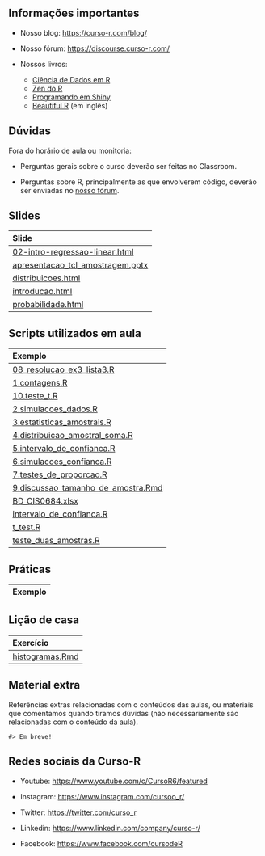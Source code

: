 
<!-- README.md is generated from README.Rmd. Please edit that file -->

## Informações importantes

- Nosso blog: <https://curso-r.com/blog/>

- Nosso fórum: <https://discourse.curso-r.com/>

- Nossos livros:

  - [Ciência de Dados em R](https://livro.curso-r.com/)
  - [Zen do R](https://curso-r.github.io/zen-do-r/)
  - [Programando em Shiny](https://programando-em-shiny.curso-r.com/)
  - [Beautiful R](https://curso-r.github.io/beautiful-r/) (em inglês)

## Dúvidas

Fora do horário de aula ou monitoria:

- Perguntas gerais sobre o curso deverão ser feitas no Classroom.

- Perguntas sobre R, principalmente as que envolverem código, deverão
  ser enviadas no [nosso fórum](https://discourse.curso-r.com/).

## Slides

| Slide                                                                                                                          |
|:-------------------------------------------------------------------------------------------------------------------------------|
| [02-intro-regressao-linear.html](https://curso-r.github.io/202408-intro-estatistica/slides/02-intro-regressao-linear.html)     |
| [apresentacao_tcl_amostragem.pptx](https://curso-r.github.io/202408-intro-estatistica/slides/apresentacao_tcl_amostragem.pptx) |
| [distribuicoes.html](https://curso-r.github.io/202408-intro-estatistica/slides/distribuicoes.html)                             |
| [introducao.html](https://curso-r.github.io/202408-intro-estatistica/slides/introducao.html)                                   |
| [probabilidade.html](https://curso-r.github.io/202408-intro-estatistica/slides/probabilidade.html)                             |

## Scripts utilizados em aula

| Exemplo                                                                                                                                      |
|:---------------------------------------------------------------------------------------------------------------------------------------------|
| [08_resolucao_ex3_lista3.R](https://curso-r.github.io/202408-intro-estatistica/exemplos_de_aula/08_resolucao_ex3_lista3.R)                   |
| [1.contagens.R](https://curso-r.github.io/202408-intro-estatistica/exemplos_de_aula/1.contagens.R)                                           |
| [10.teste_t.R](https://curso-r.github.io/202408-intro-estatistica/exemplos_de_aula/10.teste_t.R)                                             |
| [2.simulacoes_dados.R](https://curso-r.github.io/202408-intro-estatistica/exemplos_de_aula/2.simulacoes_dados.R)                             |
| [3.estatisticas_amostrais.R](https://curso-r.github.io/202408-intro-estatistica/exemplos_de_aula/3.estatisticas_amostrais.R)                 |
| [4.distribuicao_amostral_soma.R](https://curso-r.github.io/202408-intro-estatistica/exemplos_de_aula/4.distribuicao_amostral_soma.R)         |
| [5.intervalo_de_confianca.R](https://curso-r.github.io/202408-intro-estatistica/exemplos_de_aula/5.intervalo_de_confianca.R)                 |
| [6.simulacoes_confianca.R](https://curso-r.github.io/202408-intro-estatistica/exemplos_de_aula/6.simulacoes_confianca.R)                     |
| [7.testes_de_proporcao.R](https://curso-r.github.io/202408-intro-estatistica/exemplos_de_aula/7.testes_de_proporcao.R)                       |
| [9.discussao_tamanho_de_amostra.Rmd](https://curso-r.github.io/202408-intro-estatistica/exemplos_de_aula/9.discussao_tamanho_de_amostra.Rmd) |
| [BD_CIS0684.xlsx](https://curso-r.github.io/202408-intro-estatistica/exemplos_de_aula/BD_CIS0684.xlsx)                                       |
| [intervalo_de_confianca.R](https://curso-r.github.io/202408-intro-estatistica/exemplos_de_aula/intervalo_de_confianca.R)                     |
| [t_test.R](https://curso-r.github.io/202408-intro-estatistica/exemplos_de_aula/t_test.R)                                                     |
| [teste_duas_amostras.R](https://curso-r.github.io/202408-intro-estatistica/exemplos_de_aula/teste_duas_amostras.R)                           |

## Práticas

| Exemplo |
|:--------|

## Lição de casa

| Exercício                                                                                        |
|:-------------------------------------------------------------------------------------------------|
| [histogramas.Rmd](https://curso-r.github.io/202408-intro-estatistica/exercicios/histogramas.Rmd) |

## Material extra

Referências extras relacionadas com o conteúdos das aulas, ou materiais
que comentamos quando tiramos dúvidas (não necessariamente são
relacionadas com o conteúdo da aula).

    #> Em breve!

## Redes sociais da Curso-R

- Youtube: <https://www.youtube.com/c/CursoR6/featured>

- Instagram: <https://www.instagram.com/cursoo_r/>

- Twitter: <https://twitter.com/curso_r>

- Linkedin: <https://www.linkedin.com/company/curso-r/>

- Facebook: <https://www.facebook.com/cursodeR>
